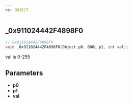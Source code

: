 ```yaml
---
ns: OBJECT
---
```

## _0x911024442F4898F0

```c
// 0x911024442F4898F0
void _0x911024442F4898F0(Object p0, BOOL p1, int val);
```

val is 0-255

## Parameters
* **p0**
* **p1**
* **val**


